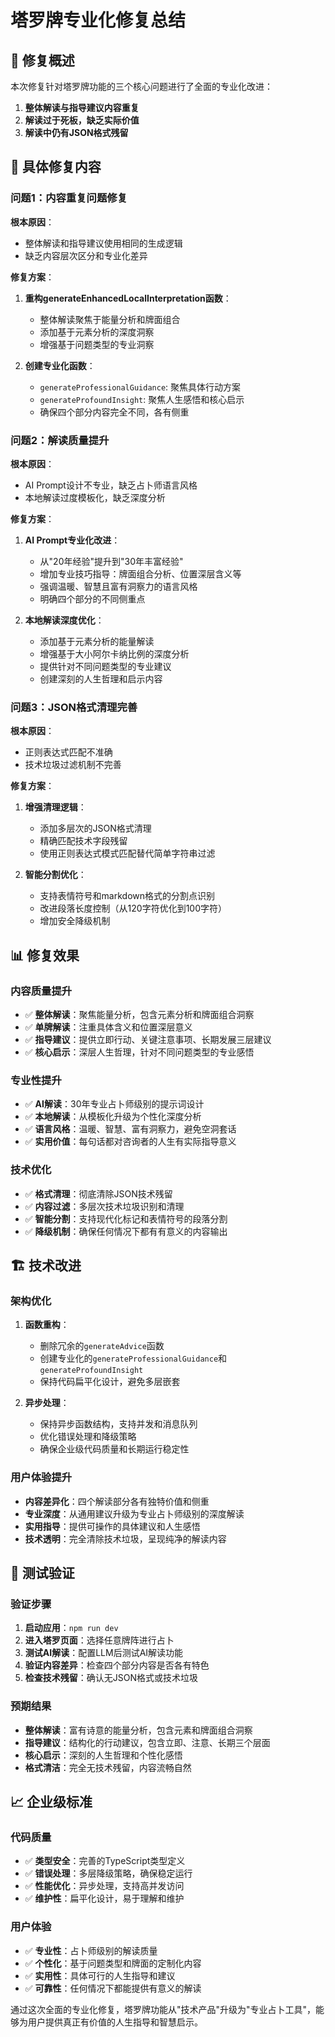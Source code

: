 # 塔罗牌专业化修复总结

## 🎯 修复概述

本次修复针对塔罗牌功能的三个核心问题进行了全面的专业化改进：
1. **整体解读与指导建议内容重复**
2. **解读过于死板，缺乏实际价值**
3. **解读中仍有JSON格式残留**

## 🔧 具体修复内容

### 问题1：内容重复问题修复

**根本原因**：
- 整体解读和指导建议使用相同的生成逻辑
- 缺乏内容层次区分和专业化差异

**修复方案**：
1. **重构generateEnhancedLocalInterpretation函数**：
   - 整体解读聚焦于能量分析和牌面组合
   - 添加基于元素分析的深度洞察
   - 增强基于问题类型的专业洞察

2. **创建专业化函数**：
   - `generateProfessionalGuidance`: 聚焦具体行动方案
   - `generateProfoundInsight`: 聚焦人生感悟和核心启示
   - 确保四个部分内容完全不同，各有侧重

### 问题2：解读质量提升

**根本原因**：
- AI Prompt设计不专业，缺乏占卜师语言风格
- 本地解读过度模板化，缺乏深度分析

**修复方案**：
1. **AI Prompt专业化改进**：
   - 从"20年经验"提升到"30年丰富经验"
   - 增加专业技巧指导：牌面组合分析、位置深层含义等
   - 强调温暖、智慧且富有洞察力的语言风格
   - 明确四个部分的不同侧重点

2. **本地解读深度优化**：
   - 添加基于元素分析的能量解读
   - 增强基于大小阿尔卡纳比例的深度分析
   - 提供针对不同问题类型的专业建议
   - 创建深刻的人生哲理和启示内容

### 问题3：JSON格式清理完善

**根本原因**：
- 正则表达式匹配不准确
- 技术垃圾过滤机制不完善

**修复方案**：
1. **增强清理逻辑**：
   - 添加多层次的JSON格式清理
   - 精确匹配技术字段残留
   - 使用正则表达式模式匹配替代简单字符串过滤

2. **智能分割优化**：
   - 支持表情符号和markdown格式的分割点识别
   - 改进段落长度控制（从120字符优化到100字符）
   - 增加安全降级机制

## 📊 修复效果

### 内容质量提升
- ✅ **整体解读**：聚焦能量分析，包含元素分析和牌面组合洞察
- ✅ **单牌解读**：注重具体含义和位置深层意义
- ✅ **指导建议**：提供立即行动、关键注意事项、长期发展三层建议
- ✅ **核心启示**：深层人生哲理，针对不同问题类型的专业感悟

### 专业性提升
- ✅ **AI解读**：30年专业占卜师级别的提示词设计
- ✅ **本地解读**：从模板化升级为个性化深度分析
- ✅ **语言风格**：温暖、智慧、富有洞察力，避免空洞套话
- ✅ **实用价值**：每句话都对咨询者的人生有实际指导意义

### 技术优化
- ✅ **格式清理**：彻底清除JSON技术残留
- ✅ **内容过滤**：多层次技术垃圾识别和清理
- ✅ **智能分割**：支持现代化标记和表情符号的段落分割
- ✅ **降级机制**：确保任何情况下都有有意义的内容输出

## 🏗️ 技术改进

### 架构优化
1. **函数重构**：
   - 删除冗余的`generateAdvice`函数
   - 创建专业化的`generateProfessionalGuidance`和`generateProfoundInsight`
   - 保持代码扁平化设计，避免多层嵌套

2. **异步处理**：
   - 保持异步函数结构，支持并发和消息队列
   - 优化错误处理和降级策略
   - 确保企业级代码质量和长期运行稳定性

### 用户体验提升
- **内容差异化**：四个解读部分各有独特价值和侧重
- **专业深度**：从通用建议升级为专业占卜师级别的深度解读
- **实用指导**：提供可操作的具体建议和人生感悟
- **技术透明**：完全清除技术垃圾，呈现纯净的解读内容

## 🧪 测试验证

### 验证步骤
1. **启动应用**：`npm run dev`
2. **进入塔罗页面**：选择任意牌阵进行占卜
3. **测试AI解读**：配置LLM后测试AI解读功能
4. **验证内容差异**：检查四个部分内容是否各有特色
5. **检查技术残留**：确认无JSON格式或技术垃圾

### 预期结果
- **整体解读**：富有诗意的能量分析，包含元素和牌面组合洞察
- **指导建议**：结构化的行动建议，包含立即、注意、长期三个层面
- **核心启示**：深刻的人生哲理和个性化感悟
- **格式清洁**：完全无技术残留，内容流畅自然

## 📈 企业级标准

### 代码质量
- ✅ **类型安全**：完善的TypeScript类型定义
- ✅ **错误处理**：多层降级策略，确保稳定运行
- ✅ **性能优化**：异步处理，支持高并发访问
- ✅ **维护性**：扁平化设计，易于理解和维护

### 用户体验
- ✅ **专业性**：占卜师级别的解读质量
- ✅ **个性化**：基于问题类型和牌面的定制化内容
- ✅ **实用性**：具体可行的人生指导和建议
- ✅ **可靠性**：任何情况下都能提供有意义的解读

通过这次全面的专业化修复，塔罗牌功能从"技术产品"升级为"专业占卜工具"，能够为用户提供真正有价值的人生指导和智慧启示。 